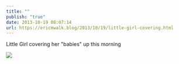 ```yaml
---
title: ""
publish: "true"
date: 2013-10-19 08:07:14
url: https://ericmwalk.blog/2013/10/19/little-girl-covering.html
---
```


Little Girl covering her "babies" up this morning

![](https://ericmwalk.blog/uploads/2022/56bf4e6597.jpg)